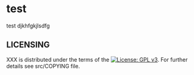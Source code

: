 test
====

test
djkhfgkjlsdfg

LICENSING
---------
XXX is distributed under the terms of the 
[![License: GPL v3](https://img.shields.io/badge/License-GPL%20v3-blue.svg)](http://www.gnu.org/licenses/gpl-3.0).
For further details see src/COPYING file.

